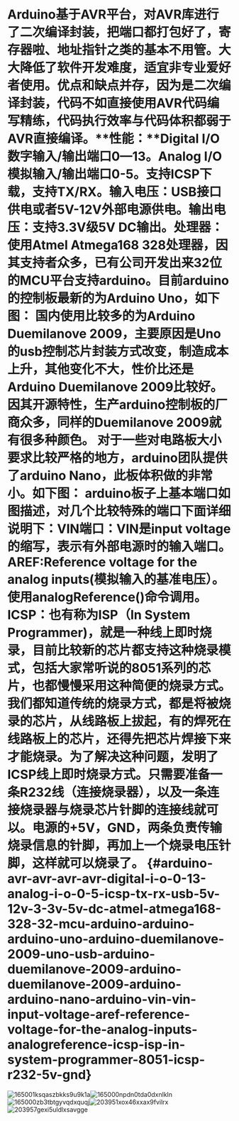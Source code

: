 # Arduino基于AVR平台，对AVR库进行了二次编译封装，把端口都打包好了，寄存器啦、地址指针之类的基本不用管。大大降低了软件开发难度，适宜非专业爱好者使用。优点和缺点并存，因为是二次编译封装，代码不如直接使用AVR代码编写精练，代码执行效率与代码体积都弱于AVR直接编译。**性能：**Digital I/O 数字输入/输出端口0—13。Analog I/O 模拟输入/输出端口0-5。支持ICSP下载，支持TX/RX。输入电压：USB接口供电或者5V-12V外部电源供电。输出电压：支持3.3V级5V DC输出。处理器：使用Atmel Atmega168 328处理器，因其支持者众多，已有公司开发出来32位的MCU平台支持arduino。目前arduino的控制板最新的为Arduino Uno，如下图： 国内使用比较多的为Arduino Duemilanove 2009，主要原因是Uno的usb控制芯片封装方式改变，制造成本上升，其他变化不大，性价比还是Arduino Duemilanove 2009比较好。 因其开源特性，生产arduino控制板的厂商众多，同样的Duemilanove 2009就有很多种颜色。 对于一些对电路板大小要求比较严格的地方，arduino团队提供了arduino Nano，此板体积做的非常小。如下图：  arduino板子上基本端口如图描述，对几个比较特殊的端口下面详细说明下：VIN端口：VIN是input voltage的缩写，表示有外部电源时的输入端口。AREF:Reference voltage for the analog inputs(模拟输入的基准电压）。使用analogReference()命令调用。ICSP：也有称为ISP（In System Programmer)，就是一种线上即时烧录，目前比较新的芯片都支持这种烧录模式，包括大家常听说的8051系列的芯片，也都慢慢采用这种简便的烧录方式。我们都知道传统的烧录方式，都是将被烧录的芯片，从线路板上拔起，有的焊死在线路板上的芯片，还得先把芯片焊接下来才能烧录。为了解决这种问题，发明了ICSP线上即时烧录方式。只需要准备一条R232线（连接烧录器），以及一条连接烧录器与烧录芯片针脚的连接线就可以。电源的+5V，GND，两条负责传输烧录信息的针脚，再加上一个烧录电压针脚，这样就可以烧录了。 {#arduino-avr-avr-avr-avr-digital-i-o-0-13-analog-i-o-0-5-icsp-tx-rx-usb-5v-12v-3-3v-5v-dc-atmel-atmega168-328-32-mcu-arduino-arduino-arduino-uno-arduino-duemilanove-2009-uno-usb-arduino-duemilanove-2009-arduino-duemilanove-2009-arduino-arduino-nano-arduino-vin-vin-input-voltage-aref-reference-voltage-for-the-analog-inputs-analogreference-icsp-isp-in-system-programmer-8051-icsp-r232-5v-gnd}

![165001ksqaszbkks9u9k1a](assets/165001ksqaszbkks9u9k1a.jpeg)![165000npdn0tda0dxnlkln](assets/165000npdn0tda0dxnlkln.jpeg)![165000zb3tbtgyvqdxquqj](assets/165000zb3tbtgyvqdxquqj.jpeg)![203951xox46xxax9fvilrx](assets/203951xox46xxax9fvilrx.jpeg)![203957gexi5uldlxsavgge](assets/203957gexi5uldlxsavgge.jpeg)